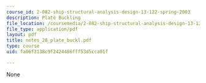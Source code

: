 ```yaml
---
course_id: 2-082-ship-structural-analysis-design-13-122-spring-2003
description: Plate Buckling
file_location: /coursemedia/2-082-ship-structural-analysis-design-13-122-spring-2003/fa06f3138c9f2424486fff53d5cca01f_notes_28_plate_buckl.pdf
file_type: application/pdf
layout: pdf
title: notes_28_plate_buckl.pdf
type: course
uid: fa06f3138c9f2424486fff53d5cca01f

---
```

None